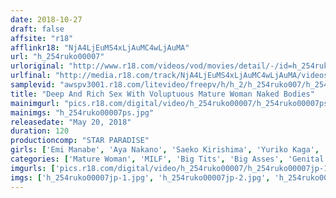 ```yaml
---
date: 2018-10-27
draft: false
affsite: "r18"
afflinkr18: "NjA4LjEuMS4xLjAuMC4wLjAuMA"
url: "h_254ruko00007"
urloriginal: "http://www.r18.com/videos/vod/movies/detail/-/id=h_254ruko00007"
urlfinal: "http://media.r18.com/track/NjA4LjEuMS4xLjAuMC4wLjAuMA/videos/vod/movies/detail/-/id=h_254ruko00007"
samplevid: "awspv3001.r18.com/litevideo/freepv/h/h_2/h_254ruko007/h_254ruko007_dmb_w.mp4"
title: "Deep And Rich Sex With Voluptuous Mature Woman Naked Bodies"
mainimgurl: "pics.r18.com/digital/video/h_254ruko00007/h_254ruko00007ps.jpg"
mainimgs: "h_254ruko00007ps.jpg"
releasedate: "May 20, 2018"
duration: 120
productioncomp: "STAR PARADISE"
girls: ['Emi Manabe', 'Aya Nakano', 'Saeko Kirishima', 'Yuriko Kaga', 'Kaoru Kawauchi', 'Yuki Sakurai', 'Fumie Saito', 'Kazuko Yamazaki', 'Mizue Saijo']
categories: ['Mature Woman', 'MILF', 'Big Tits', 'Big Asses', 'Genital Close-Up', 'Hi-Def']
imgurls: ['pics.r18.com/digital/video/h_254ruko00007/h_254ruko00007jp-1.jpg', 'pics.r18.com/digital/video/h_254ruko00007/h_254ruko00007jp-2.jpg', 'pics.r18.com/digital/video/h_254ruko00007/h_254ruko00007jp-3.jpg', 'pics.r18.com/digital/video/h_254ruko00007/h_254ruko00007jp-4.jpg', 'pics.r18.com/digital/video/h_254ruko00007/h_254ruko00007jp-5.jpg', 'pics.r18.com/digital/video/h_254ruko00007/h_254ruko00007jp-6.jpg', 'pics.r18.com/digital/video/h_254ruko00007/h_254ruko00007jp-7.jpg', 'pics.r18.com/digital/video/h_254ruko00007/h_254ruko00007jp-8.jpg', 'pics.r18.com/digital/video/h_254ruko00007/h_254ruko00007jp-9.jpg', 'pics.r18.com/digital/video/h_254ruko00007/h_254ruko00007jp-10.jpg', 'pics.r18.com/digital/video/h_254ruko00007/h_254ruko00007jp-11.jpg', 'pics.r18.com/digital/video/h_254ruko00007/h_254ruko00007jp-12.jpg', 'pics.r18.com/digital/video/h_254ruko00007/h_254ruko00007jp-13.jpg', 'pics.r18.com/digital/video/h_254ruko00007/h_254ruko00007jp-14.jpg', 'pics.r18.com/digital/video/h_254ruko00007/h_254ruko00007jp-15.jpg', 'pics.r18.com/digital/video/h_254ruko00007/h_254ruko00007jp-16.jpg', 'pics.r18.com/digital/video/h_254ruko00007/h_254ruko00007jp-17.jpg', 'pics.r18.com/digital/video/h_254ruko00007/h_254ruko00007jp-18.jpg', 'pics.r18.com/digital/video/h_254ruko00007/h_254ruko00007jp-19.jpg', 'pics.r18.com/digital/video/h_254ruko00007/h_254ruko00007jp-20.jpg']
imgs: ['h_254ruko00007jp-1.jpg', 'h_254ruko00007jp-2.jpg', 'h_254ruko00007jp-3.jpg', 'h_254ruko00007jp-4.jpg', 'h_254ruko00007jp-5.jpg', 'h_254ruko00007jp-6.jpg', 'h_254ruko00007jp-7.jpg', 'h_254ruko00007jp-8.jpg', 'h_254ruko00007jp-9.jpg', 'h_254ruko00007jp-10.jpg', 'h_254ruko00007jp-11.jpg', 'h_254ruko00007jp-12.jpg', 'h_254ruko00007jp-13.jpg', 'h_254ruko00007jp-14.jpg', 'h_254ruko00007jp-15.jpg', 'h_254ruko00007jp-16.jpg', 'h_254ruko00007jp-17.jpg', 'h_254ruko00007jp-18.jpg', 'h_254ruko00007jp-19.jpg', 'h_254ruko00007jp-20.jpg']
---
```

